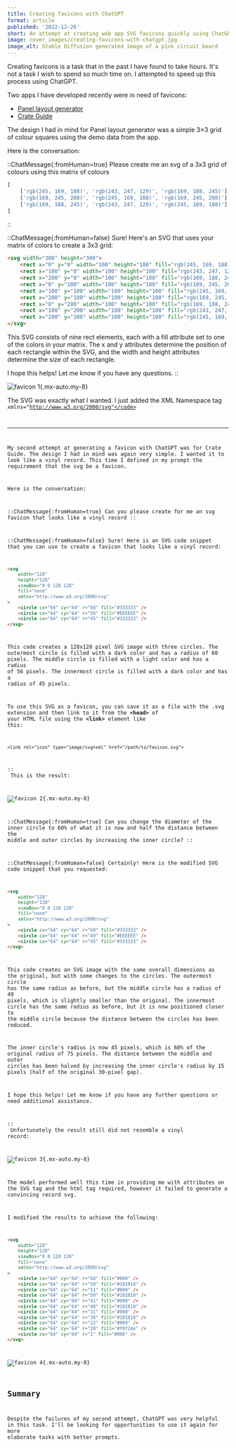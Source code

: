 ```yaml
---
title: Creating favicons with ChatGPT
format: article
published: '2022-12-26'
short: An attempt at creating web app SVG favicons quickly using ChatGPT.
image: cover_images/creating-favicons-with-chatgpt.jpg
image_alt: Stable Diffusion generated image of a pink circuit board
---
```


Creating favicons is a task that in the past I have found to take hours. It's not a task I wish to spend so much time on. I attempted to speed up this process using ChatGPT.

Two apps I have developed recently were in need of favicons:

- [Panel layout generator](https://panel-layout-generator.com/)
- [Crate Guide](https://crate.guide/)

The design I had in mind for Panel layout generator was a simple 3×3 grid of colour squares using the demo data from the app.

Here is the conversation:

::ChatMessage{:fromHuman=true}
Please create me an svg of a 3x3 grid of colours using this matrix of colours

<!-- prettier-ignore -->
```js
[
	['rgb(245, 169, 188)', 'rgb(243, 247, 129)', 'rgb(169, 188, 245)'],
	['rgb(169, 245, 208)', 'rgb(245, 169, 188)', 'rgb(169, 245, 208)'],
	['rgb(169, 188, 245)', 'rgb(243, 247, 129)', 'rgb(245, 169, 188)']
]
```

::

::ChatMessage{:fromHuman=false}
Sure! Here's an SVG that uses your matrix of colors to create a 3x3 grid:

```html
<svg width="300" height="300">
	<rect x="0" y="0" width="100" height="100" fill="rgb(245, 169, 188)" />
	<rect x="100" y="0" width="100" height="100" fill="rgb(243, 247, 129)" />
	<rect x="200" y="0" width="100" height="100" fill="rgb(169, 188, 245)" />
	<rect x="0" y="100" width="100" height="100" fill="rgb(169, 245, 208)" />
	<rect x="100" y="100" width="100" height="100" fill="rgb(245, 169, 188)" />
	<rect x="200" y="100" width="100" height="100" fill="rgb(169, 245, 208)" />
	<rect x="0" y="200" width="100" height="100" fill="rgb(169, 188, 245)" />
	<rect x="100" y="200" width="100" height="100" fill="rgb(243, 247, 129)" />
	<rect x="200" y="200" width="100" height="100" fill="rgb(245, 169, 188)" />
</svg>
```

This SVG consists of nine rect elements, each with a fill attribute set to one of the colors in your matrix. The x and y attributes determine the position of each rectangle within the SVG, and the width and height attributes determine the size of each rectangle.

I hope this helps! Let me know if you have any questions.
::

![favicon 1](/img/posts/creating-favicons/favicon1.svg){.mx-auto.my-8}

The SVG was exactly what I wanted. I just added the XML Namespace tag <code class="language-markup">xmlns="http://www.w3.org/2000/svg"</code>

---

My second attempt at generating a favicon with ChatGPT was for Crate Guide. The design I had in mind was again very simple. I wanted it to look like a vinyl record. This time I defined in my prompt the requirement that the svg be a favicon.

Here is the conversation:

::ChatMessage{:fromHuman=true}
Can you please create for me an svg favicon that looks like a vinyl record
::

::ChatMessage{:fromHuman=false}
Sure! Here is an SVG code snippet that you can use to create a favicon that looks like a vinyl record:

```html
<svg
	width="128"
	height="128"
	viewBox="0 0 128 128"
	fill="none"
	xmlns="http://www.w3.org/2000/svg"
>
	<circle cx="64" cy="64" r="60" fill="#333333" />
	<circle cx="64" cy="64" r="56" fill="#EEEEEE" />
	<circle cx="64" cy="64" r="45" fill="#333333" />
</svg>
```

This code creates a 128x128 pixel SVG image with three circles. The outermost circle is filled with a dark color and has a radius of 60 pixels. The middle circle is filled with a light color and has a radius of 56 pixels. The innermost circle is filled with a dark color and has a radius of 45 pixels.

To use this SVG as a favicon, you can save it as a file with the .svg extension and then link to it from the **&lt;head&gt;** of your HTML file using the **&lt;link&gt;** element like this:

```
<link rel="icon" type="image/svg+xml" href="/path/to/favicon.svg">
```

::
<br />
This is the result:

![favicon 2](/img/posts/creating-favicons/favicon2.svg){.mx-auto.my-8}

::ChatMessage{:fromHuman=true}
Can you change the diameter of the inner circle to 60% of what it is now and half the distance between the middle and outer circles by increasing the inner circle?
::

::ChatMessage{:fromHuman=false}
Certainly! Here is the modified SVG code snippet that you requested:

```html
<svg
	width="128"
	height="128"
	viewBox="0 0 128 128"
	fill="none"
	xmlns="http://www.w3.org/2000/svg"
>
	<circle cx="64" cy="64" r="60" fill="#333333" />
	<circle cx="64" cy="64" r="49" fill="#EEEEEE" />
	<circle cx="64" cy="64" r="45" fill="#333333" />
</svg>
```

This code creates an SVG image with the same overall dimensions as the original, but with some changes to the circles. The outermost circle has the same radius as before, but the middle circle has a radius of 49 pixels, which is slightly smaller than the original. The innermost circle has the same radius as before, but it is now positioned closer to the middle circle because the distance between the circles has been reduced.

The inner circle's radius is now 45 pixels, which is 60% of the original radius of 75 pixels. The distance between the middle and outer circles has been halved by increasing the inner circle's radius by 15 pixels (half of the original 30-pixel gap).

I hope this helps! Let me know if you have any further questions or need additional assistance.

::
<br />
Unfortunately the result still did not resemble a vinyl record:

![favicon 3](/img/posts/creating-favicons/favicon3.svg){.mx-auto.my-8}

The model performed well this time in providing me with attributes on the SVG tag and the html tag required, however it failed to generate a convincing record svg.

I modified the results to achieve the following:

```html
<svg
	width="128"
	height="128"
	viewBox="0 0 128 128"
	fill="none"
	xmlns="http://www.w3.org/2000/svg"
>
	<circle cx="64" cy="64" r="60" fill="#000" />
	<circle cx="64" cy="64" r="59" fill="#181818" />
	<circle cx="64" cy="64" r="51" fill="#000" />
	<circle cx="64" cy="64" r="50" fill="#181818" />
	<circle cx="64" cy="64" r="41" fill="#000" />
	<circle cx="64" cy="64" r="40" fill="#181818" />
	<circle cx="64" cy="64" r="31" fill="#000" />
	<circle cx="64" cy="64" r="30" fill="#181818" />
	<circle cx="64" cy="64" r="22" fill="#000" />
	<circle cx="64" cy="64" r="20" fill="#f9f2de" />
	<circle cx="64" cy="64" r="1" fill="#000" />
</svg>
```

![favicon 4](/img/posts/creating-favicons/favicon4.svg){.mx-auto.my-8}

## Summary

Despite the failures of my second attempt, ChatGPT was very helpful in this task. I'll be looking for opportunities to use it again for more elaborate tasks with better prompts.
